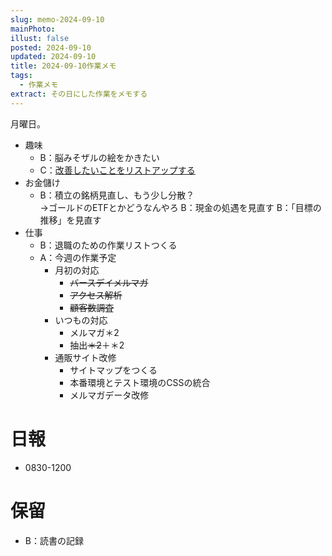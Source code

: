 ```yaml
---
slug: memo-2024-09-10
mainPhoto: 
illust: false
posted: 2024-09-10
updated: 2024-09-10
title: 2024-09-10作業メモ
tags:
  - 作業メモ
extract: その日にした作業をメモする
---
```

月曜日。  


- 趣味
  - B：脳みそザルの絵をかきたい
  - C：[改善したいことをリストアップする](2022-03-07-改善したいこと・欲しいもの・やりたいこと.md) 
- お金儲け
  - B：積立の銘柄見直し、もう少し分散？  
    →ゴールドのETFとかどうなんやろ
  B：現金の処遇を見直す
  B：「目標の推移」を見直す
- 仕事
  - B：退職のための作業リストつくる
  - A：今週の作業予定
    - 月初の対応
        - ~~バースデイメルマガ~~
        - ~~アクセス解析~~
        - ~~顧客数調査~~
    - いつもの対応 
      - メルマガ＊2
      - 抽出~~＊2~~＋＊2
    - 通販サイト改修
        - サイトマップをつくる
        - 本番環境とテスト環境のCSSの統合
        - メルマガデータ改修

# 日報

- 0830-1200


# 保留

  - B：読書の記録
